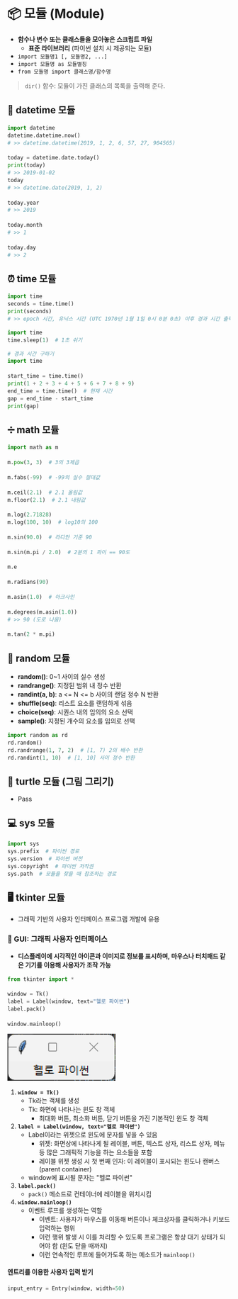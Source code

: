 # 📦 모듈 (Module)
- **함수나 변수 또는 클래스들을 모아놓은 스크립트 파일**
    - **표준 라이브러리** (파이썬 설치 시 제공되는 모듈)
- `import 모듈명1 [, 모듈명2, ...]`
- `import 모듈명 as 모듈별칭`
- `from 모듈명 import 클래스명/함수명`

> `dir()` 함수:
모듈이 가진 클래스의 목록을 출력해 준다.

## 📅 datetime 모듈
```python
import datetime
datetime.datetime.now()
# >> datetime.datetime(2019, 1, 2, 6, 57, 27, 904565)

today = datetime.date.today()
print(today)
# >> 2019-01-02
today
# >> datetime.date(2019, 1, 2)

today.year
# >> 2019

today.month
# >> 1

today.day
# >> 2
```

## ⏰ time 모듈
```python
import time
seconds = time.time()
print(seconds)
# >> epoch 시간, 유닉스 시간 (UTC 1970년 1월 1일 0시 0분 0초) 이후 경과 시간 출력
```
```python
import time
time.sleep(1)  # 1초 쉬기
```
```python
# 경과 시간 구하기 
import time

start_time = time.time()
print(1 + 2 + 3 + 4 + 5 + 6 + 7 + 8 + 9)
end_time = time.time()  # 현재 시간
gap = end_time - start_time
print(gap)
```

## ➗ math 모듈
```python
import math as m

m.pow(3, 3)  # 3의 3제곱

m.fabs(-99)  # -99의 실수 절대값

m.ceil(2.1)  # 2.1 올림값
m.floor(2.1)  # 2.1 내림값

m.log(2.71828) 
m.log(100, 10)  # log10의 100

m.sin(90.0)  # 라디안 기준 90

m.sin(m.pi / 2.0)  # 2분의 1 파이 == 90도

m.e 

m.radians(90)

m.asin(1.0)  # 아크사인

m.degrees(m.asin(1.0))
# >> 90 (도로 나옴)

m.tan(2 * m.pi)
```

## 🎲 random 모듈
- **random()**: 0~1 사이의 실수 생성
- **randrange()**: 지정된 범위 내 정수 반환
- **randint(a, b)**: a <= N <= b 사이의 랜덤 정수 N 반환
- **shuffle(seq)**: 리스트 요소를 랜덤하게 섞음
- **choice(seq)**: 시퀀스 내의 임의의 요소 선택
- **sample()**: 지정된 개수의 요소를 임의로 선택

```python
import random as rd
rd.random()
rd.randrange(1, 7, 2)  # [1, 7) 2의 배수 반환
rd.randint(1, 10)  # [1, 10] 사이 정수 반환
```

## 🐢 turtle 모듈 (그림 그리기)
- Pass

## 💻 sys 모듈
```python
import sys
sys.prefix  # 파이썬 경로
sys.version  # 파이썬 버전
sys.copyright  # 파이썬 저작권
sys.path  # 모듈을 찾을 때 참조하는 경로
```

## 🖥️ tkinter 모듈
- 그래픽 기반의 사용자 인터페이스 프로그램 개발에 유용

### 🎨 GUI: 그래픽 사용자 인터페이스
- **디스플레이에 시각적인 아이콘과 이미지로 정보를 표시하며, 마우스나 터치패드 같은 기기를 이용해 사용자가 조작 가능**

```python
from tkinter import *  

window = Tk()   
label = Label(window, text="헬로 파이썬")
label.pack()

window.mainloop()
```
![alt text](image.png)

1. **`window = Tk()`**
    - Tk라는 객체를 생성
    - Tk: 화면에 나타나는 윈도 창 객체
        - 최대화 버튼, 최소화 버튼, 닫기 버튼을 가진 기본적인 윈도 창 객체
2. **`label = Label(window, text="헬로 파이썬")`**
    - Label이라는 위젯으로 윈도에 문자를 넣을 수 있음
        - 위젯: 화면상에 나타나게 될 레이블, 버튼, 텍스트 상자, 리스트 상자, 메뉴 등 많은 그래픽적 기능을 하는 요소들을 포함
        - 레이블 위젯 생성 시 첫 번째 인자: 이 레이블이 표시되는 윈도나 캔버스 (parent container)
    - window에 표시될 문자는 "헬로 파이썬"
3. **`label.pack()`**
    - `pack()` 메소드로 컨테이너에 레이블을 위치시킴
4. **`window.mainloop()`**
    - 이벤트 루프를 생성하는 역할
        - 이벤트: 사용자가 마우스를 이동해 버튼이나 체크상자를 클릭하거나 키보드 입력하는 행위
        - 이런 행위 발생 시 이를 처리할 수 있도록 프로그램은 항상 대기 상태가 되어야 함 (윈도 닫을 때까지)
        - 이런 연속적인 루프에 들어가도록 하는 메소드가 `mainloop()`

#### 엔트리를 이용한 사용자 입력 받기
```python
input_entry = Entry(window, width=50)
```